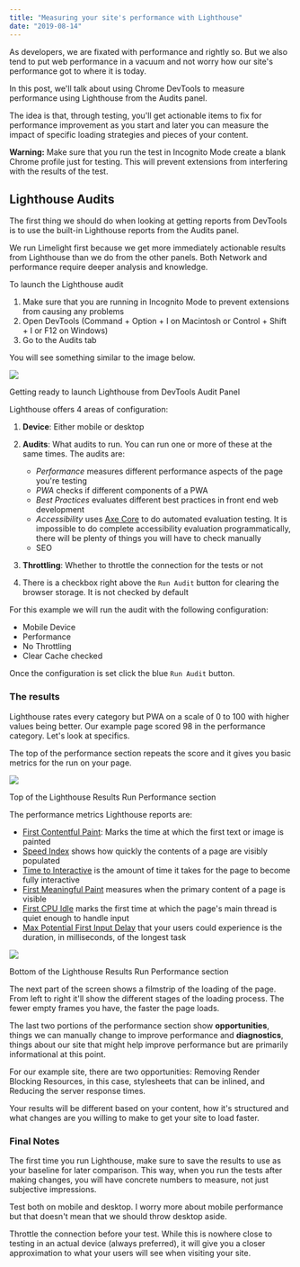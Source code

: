 ```yaml
---
title: "Measuring your site's performance with Lighthouse"
date: "2019-08-14"
---
```


As developers, we are fixated with performance and rightly so. But we also tend to put web performance in a vacuum and not worry how our site's performance got to where it is today.

In this post, we'll talk about using Chrome DevTools to measure performance using Lighthouse from the Audits panel.

The idea is that, through testing, you'll get actionable items to fix for performance improvement as you start and later you can measure the impact of specific loading strategies and pieces of your content.

**Warning:** Make sure that you run the test in Incognito Mode create a blank Chrome profile just for testing. This will prevent extensions from interfering with the results of the test.

## Lighthouse Audits

The first thing we should do when looking at getting reports from DevTools is to use the built-in Lighthouse reports from the Audits panel.

We run Limelight first because we get more immediately actionable results from Lighthouse than we do from the other panels. Both Network and performance require deeper analysis and knowledge.

To launch the Lighthouse audit

1. Make sure that you are running in Incognito Mode to prevent extensions from causing any problems
2. Open DevTools (Command + Option + I on Macintosh or Control + Shift + I or F12 on Windows)
3. Go to the Audits tab

You will see something similar to the image below.

![](/images/2019/08/devtools-audit-lighhouse-run.png)

Getting ready to launch Lighthouse from DevTools Audit Panel

Lighthouse offers 4 areas of configuration:

1. **Device**: Either mobile or desktop
2. **Audits**: What audits to run. You can run one or more of these at the same times. The audits are:

    - _Performance_ measures different performance aspects of the page you're testing
    - _PWA_ checks if different components of a PWA
    - _Best Practices_ evaluates different best practices in front end web development
    - _Accessibility_ uses [Axe Core](https://github.com/dequelabs/axe-core) to do automated evaluation testing. It is impossible to do complete accessibility evaluation programmatically, there will be plenty of things you will have to check manually
    - SEO
3. **Throttling**: Whether to throttle the connection for the tests or not
4. There is a checkbox right above the `Run Audit` button for clearing the browser storage. It is not checked by default

For this example we will run the audit with the following configuration:

- Mobile Device
- Performance
- No Throttling
- Clear Cache checked

Once the configuration is set click the blue `Run Audit` button.

### The results

Lighthouse rates every category but PWA on a scale of 0 to 100 with higher values being better. Our example page scored 98 in the performance category. Let's look at specifics.

The top of the performance section repeats the score and it gives you basic metrics for the run on your page.

![](/images/2019/08/performance-lighthouse-run-1.png)

Top of the Lighthouse Results Run Performance section

The performance metrics Lighthouse reports are:

- [First Contentful Paint](https://developers.google.com/web/tools/lighthouse/audits/first-contentful-paint): Marks the time at which the first text or image is painted
- [Speed Index](https://developers.google.com/web/tools/lighthouse/audits/speed-index) shows how quickly the contents of a page are visibly populated
- [Time to Interactive](https://developers.google.com/web/tools/lighthouse/audits/time-to-interactive) is the amount of time it takes for the page to become fully interactive
- [First Meaningful Paint](https://developers.google.com/web/tools/lighthouse/audits/first-meaningful-paint) measures when the primary content of a page is visible
- [First CPU Idle](https://developers.google.com/web/tools/lighthouse/audits/first-cpu-idle) marks the first time at which the page's main thread is quiet enough to handle input
- [Max Potential First Input Delay](https://developers.google.com/web/updates/2018/05/first-input-delay) that your users could experience is the duration, in milliseconds, of the longest task

![](/images/2019/08/performance-lighthouse-run-2.png)

Bottom of the Lighthouse Results Run Performance section

The next part of the screen shows a filmstrip of the loading of the page. From left to right it'll show the different stages of the loading process. The fewer empty frames you have, the faster the page loads.

The last two portions of the performance section show **opportunities**, things we can manually change to improve performance and **diagnostics**, things about our site that might help improve performance but are primarily informational at this point.

For our example site, there are two opportunities: Removing Render Blocking Resources, in this case, stylesheets that can be inlined, and Reducing the server response times.

Your results will be different based on your content, how it's structured and what changes are you willing to make to get your site to load faster.

### Final Notes

The first time you run Lighthouse, make sure to save the results to use as your baseline for later comparison. This way, when you run the tests after making changes, you will have concrete numbers to measure, not just subjective impressions.

Test both on mobile and desktop. I worry more about mobile performance but that doesn't mean that we should throw desktop aside.

Throttle the connection before your test. While this is nowhere close to testing in an actual device (always preferred), it will give you a closer approximation to what your users will see when visiting your site.
